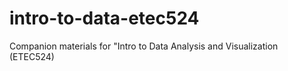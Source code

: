 # intro-to-data-etec524
Companion materials for "Intro to Data Analysis and Visualization (ETEC524)
